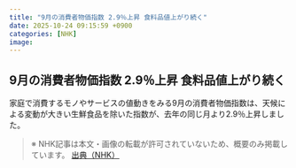 ```yaml
---
title: "9月の消費者物価指数 2.9％上昇 食料品値上がり続く"
date: 2025-10-24 09:15:59 +0900
categories: [NHK]
image: 
---
```

## 9月の消費者物価指数 2.9％上昇 食料品値上がり続く

家庭で消費するモノやサービスの値動きをみる9月の消費者物価指数は、天候による変動が大きい生鮮食品を除いた指数が、去年の同じ月より2.9％上昇しました。

> ※ NHK記事は本文・画像の転載が許可されていないため、概要のみ掲載しています。
[出典（NHK）](http://www3.nhk.or.jp/news/html/20251024/k10014957751000.html)
